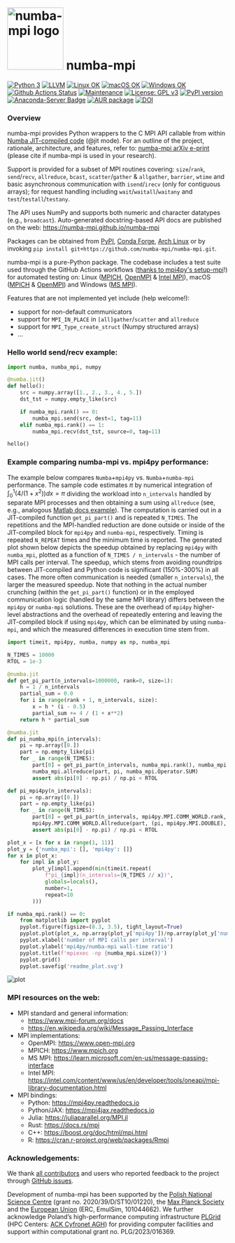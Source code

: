 # <img src="https://raw.githubusercontent.com/numba-mpi/numba-mpi/main/.github/numba_mpi_logo.svg" width=128 height=142 alt="numba-mpi logo"> numba-mpi

[![Python 3](https://img.shields.io/static/v1?label=Python&logo=Python&color=3776AB&message=3)](https://www.python.org/)
[![LLVM](https://img.shields.io/static/v1?label=LLVM&logo=LLVM&color=gold&message=Numba)](https://numba.pydata.org)
[![Linux OK](https://img.shields.io/static/v1?label=Linux&logo=Linux&color=yellow&message=%E2%9C%93)](https://en.wikipedia.org/wiki/Linux)
[![macOS OK](https://img.shields.io/static/v1?label=macOS&logo=Apple&color=silver&message=%E2%9C%93)](https://en.wikipedia.org/wiki/macOS)
[![Windows OK](https://img.shields.io/static/v1?label=Windows&logo=Windows&color=white&message=%E2%9C%93)](https://en.wikipedia.org/wiki/Windows)
[![Github Actions Status](https://github.com/numba-mpi/numba-mpi/workflows/tests+pypi/badge.svg?branch=main)](https://github.com/numba-mpi/numba-mpi/actions/workflows/tests+pypi.yml)
[![Maintenance](https://img.shields.io/badge/Maintained%3F-yes-green.svg)](https://GitHub.com/numba-mpi/numba-mpi/graphs/commit-activity)
[![License: GPL v3](https://img.shields.io/badge/License-GPL%20v3-blue.svg)](https://www.gnu.org/licenses/gpl-3.0.html)
[![PyPI version](https://badge.fury.io/py/numba-mpi.svg)](https://pypi.org/project/numba-mpi)
[![Anaconda-Server Badge](https://anaconda.org/conda-forge/numba-mpi/badges/version.svg)](https://anaconda.org/conda-forge/numba-mpi)
[![AUR package](https://repology.org/badge/version-for-repo/aur/python:numba-mpi.svg)](https://aur.archlinux.org/packages/python-numba-mpi)
[![DOI](https://zenodo.org/badge/316911228.svg)](https://zenodo.org/badge/latestdoi/316911228)

### Overview
numba-mpi provides Python wrappers to the C MPI API callable from within [Numba JIT-compiled code](https://numba.readthedocs.io/en/stable/user/jit.html) (@jit mode). For an outline of the project, rationale, architecture, and features, refer to: [numba-mpi arXiv e-print](https://doi.org/10.48550/arXiv.2407.13712) (please cite if numba-mpi is used in your research).

Support is provided for a subset of MPI routines covering: `size`/`rank`, `send`/`recv`, `allreduce`, `bcast`, `scatter`/`gather` & `allgather`, `barrier`, `wtime`
and basic asynchronous communication with `isend`/`irecv` (only for contiguous arrays); for request handling including `wait`/`waitall`/`waitany` and `test`/`testall`/`testany`.

The API uses NumPy and supports both numeric and character datatypes (e.g., `broadcast`). 
Auto-generated docstring-based API docs are published on the web: https://numba-mpi.github.io/numba-mpi

Packages can be obtained from 
  [PyPI](https://pypi.org/project/numba-mpi), 
  [Conda Forge](https://anaconda.org/conda-forge/numba-mpi), 
  [Arch Linux](https://aur.archlinux.org/packages/python-numba-mpi)
  or by invoking `pip install git+https://github.com/numba-mpi/numba-mpi.git`.

numba-mpi is a pure-Python package.
The codebase includes a test suite used through the GitHub Actions workflows ([thanks to mpi4py's setup-mpi](https://github.com/mpi4py/setup-mpi)!)
for automated testing on: Linux ([MPICH](https://www.mpich.org/), [OpenMPI](https://www.open-mpi.org/doc/) 
& [Intel MPI](https://www.intel.com/content/www/us/en/developer/tools/oneapi/mpi-library.html)), 
macOS ([MPICH](https://www.mpich.org/) & [OpenMPI](https://www.open-mpi.org/doc/)) and 
Windows ([MS MPI](https://docs.microsoft.com/en-us/message-passing-interface/microsoft-mpi)).

Features that are not implemented yet include (help welcome!):
- support for non-default communicators
- support for `MPI_IN_PLACE` in `[all]gather`/`scatter` and `allreduce`
- support for `MPI_Type_create_struct` (Numpy structured arrays) 
- ...

### Hello world send/recv example:
```python
import numba, numba_mpi, numpy

@numba.jit()
def hello():
    src = numpy.array([1., 2., 3., 4., 5.])
    dst_tst = numpy.empty_like(src)

    if numba_mpi.rank() == 0:
        numba_mpi.send(src, dest=1, tag=11)
    elif numba_mpi.rank() == 1:
        numba_mpi.recv(dst_tst, source=0, tag=11)

hello()
```

### Example comparing numba-mpi vs. mpi4py performance:

The example below compares `Numba`+`mpi4py` vs. `Numba`+`numba-mpi` performance.
The sample code estimates $\pi$ by numerical integration of $\int_0^1 (4/(1+x^2))dx=\pi$ 
dividing the workload into `n_intervals` handled by separate MPI processes 
and then obtaining a sum using `allreduce` (see, e.g., analogous [Matlab docs example](https://www.mathworks.com/help/parallel-computing/numerical-estimation-of-pi-using-message-passing.html)).
The computation is carried out in a JIT-compiled function `get_pi_part()` and is repeated
`N_TIMES`. The repetitions and the MPI-handled reduction are done outside or 
inside of the JIT-compiled block for `mpi4py` and `numba-mpi`, respectively.
Timing is repeated `N_REPEAT` times and the minimum time is reported.
The generated plot shown below depicts the speedup obtained by replacing `mpi4py`
with `numba_mpi`, plotted as a function of `N_TIMES / n_intervals` - the number of MPI calls per 
interval. The speedup, which stems from avoiding roundtrips between JIT-compiled
and Python code is significant (150%-300%) in all cases. The more often communication
is needed (smaller `n_intervals`), the larger the measured speedup. Note that nothing 
in the actual number crunching (within the `get_pi_part()` function) or in the employed communication logic
(handled by the same MPI library) differs between the `mpi4py` or `numba-mpi` solutions.
These are the overhead of `mpi4py` higher-level abstractions and the overhead of 
repeatedly entering and leaving the JIT-compiled block if using `mpi4py`, which can be
eliminated by using `numba-mpi`, and which the measured differences in execution time
stem from.
```python
import timeit, mpi4py, numba, numpy as np, numba_mpi

N_TIMES = 10000
RTOL = 1e-3

@numba.jit
def get_pi_part(n_intervals=1000000, rank=0, size=1):
    h = 1 / n_intervals
    partial_sum = 0.0
    for i in range(rank + 1, n_intervals, size):
        x = h * (i - 0.5)
        partial_sum += 4 / (1 + x**2)
    return h * partial_sum

@numba.jit
def pi_numba_mpi(n_intervals):
    pi = np.array([0.])
    part = np.empty_like(pi)
    for _ in range(N_TIMES):
        part[0] = get_pi_part(n_intervals, numba_mpi.rank(), numba_mpi.size())
        numba_mpi.allreduce(part, pi, numba_mpi.Operator.SUM)
        assert abs(pi[0] - np.pi) / np.pi < RTOL

def pi_mpi4py(n_intervals):
    pi = np.array([0.])
    part = np.empty_like(pi)
    for _ in range(N_TIMES):
        part[0] = get_pi_part(n_intervals, mpi4py.MPI.COMM_WORLD.rank, mpi4py.MPI.COMM_WORLD.size)
        mpi4py.MPI.COMM_WORLD.Allreduce(part, (pi, mpi4py.MPI.DOUBLE), op=mpi4py.MPI.SUM)
        assert abs(pi[0] - np.pi) / np.pi < RTOL

plot_x = [x for x in range(1, 11)]
plot_y = {'numba_mpi': [], 'mpi4py': []}
for x in plot_x:
    for impl in plot_y:
        plot_y[impl].append(min(timeit.repeat(
            f"pi_{impl}(n_intervals={N_TIMES // x})",
            globals=locals(),
            number=1,
            repeat=10
        )))

if numba_mpi.rank() == 0:
    from matplotlib import pyplot
    pyplot.figure(figsize=(8.3, 3.5), tight_layout=True)
    pyplot.plot(plot_x, np.array(plot_y['mpi4py'])/np.array(plot_y['numba_mpi']), marker='o')
    pyplot.xlabel('number of MPI calls per interval')
    pyplot.ylabel('mpi4py/numba-mpi wall-time ratio')
    pyplot.title(f'mpiexec -np {numba_mpi.size()}')
    pyplot.grid()
    pyplot.savefig('readme_plot.svg')
```

![plot](https://github.com/numba-mpi/numba-mpi/releases/download/tip/readme_plot.png)


### MPI resources on the web:

- MPI standard and general information:
    - https://www.mpi-forum.org/docs
    - https://en.wikipedia.org/wiki/Message_Passing_Interface
- MPI implementations:
    - OpenMPI: https://www.open-mpi.org
    - MPICH: https://www.mpich.org
    - MS MPI: https://learn.microsoft.com/en-us/message-passing-interface
    - Intel MPI: https://intel.com/content/www/us/en/developer/tools/oneapi/mpi-library-documentation.html
- MPI bindings:
    - Python: https://mpi4py.readthedocs.io
    - Python/JAX: https://mpi4jax.readthedocs.io
    - Julia: https://juliaparallel.org/MPI.jl
    - Rust: https://docs.rs/mpi
    - C++: https://boost.org/doc/html/mpi.html
    - R: https://cran.r-project.org/web/packages/Rmpi

### Acknowledgements:

We thank [all contributors](https://github.com/numba-mpi/numba-mpi/graphs/contributors) and users who reported feedback to the project 
  through [GitHub issues](https://github.com/numba-mpi/numba-mpi/issues).

Development of numba-mpi has been supported by the [Polish National Science Centre](https://ncn.gov.pl/en) (grant no. 2020/39/D/ST10/01220),
  the [Max Planck Society](https://www.mpg.de/en) and the [European Union](https://erc.europa.eu/) (ERC, EmulSim, 101044662). 
We further acknowledge Poland’s high-performance computing infrastructure [PLGrid](https://plgrid.pl) (HPC Centers: [ACK Cyfronet AGH](https://www.cyfronet.pl/en)) 
  for providing computer facilities and support within computational grant no. PLG/2023/016369.

